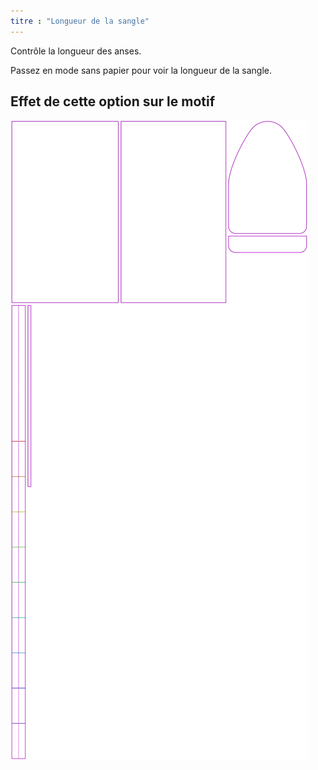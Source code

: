 ```yaml
---
titre : "Longueur de la sangle"
---
```


Contrôle la longueur des anses.

<Tip>

Passez en mode sans papier pour voir la longueur de la sangle.

</Tip>

## Effet de cette option sur le motif

![Cette image montre l'effet de cette option en superposant plusieurs variantes qui ont une valeur différente pour cette option](hortensia_straplength_sample.svg "Effet de cette option sur le modèle")

